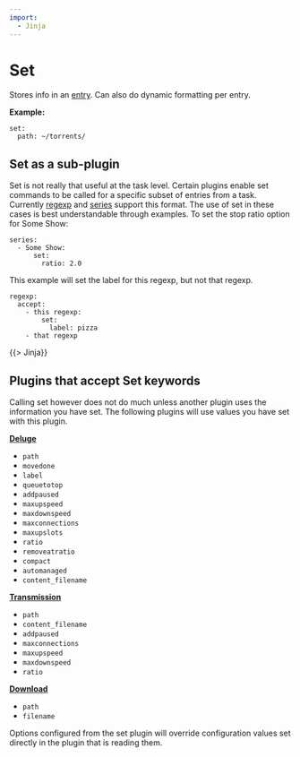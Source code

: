 ```yaml
---
import:
  - Jinja
---
```

# Set
Stores info in an [entry](/Entry). Can also do dynamic formatting per entry.

**Example:**

```
set:
  path: ~/torrents/
```

## Set as a sub-plugin
Set is not really that useful at the task level. Certain plugins enable set commands to be called for a specific subset of entries from a task. Currently [regexp](/Plugins/regexp) and [series](/Plugins/series) support this format. The use of set in these cases is best understandable through examples.
 To set the stop ratio option for Some Show:
```
series:
  - Some Show:
      set:
        ratio: 2.0
```
 This example will set the label for this regexp, but not that regexp.
```
regexp:
  accept:
    - this regexp:
        set:
          label: pizza
    - that regexp
```

{{> Jinja}}

## Plugins that accept Set keywords
Calling set however does not do much unless another plugin uses the information you have set. The following plugins will use values you have set with this plugin.

**[Deluge](/Plugins/deluge)**

 * `path`
 * `movedone`
 * `label`
 * `queuetotop`
 * `addpaused`
 * `maxupspeed`
 * `maxdownspeed`
 * `maxconnections`
 * `maxupslots`
 * `ratio`
 * `removeatratio`
 * `compact`
 * `automanaged`
 * `content_filename`

**[Transmission](/Plugins/transmission)**

 * `path`
 * `content_filename`
 * `addpaused`
 * `maxconnections`
 * `maxupspeed`
 * `maxdownspeed`
 * `ratio`

**[Download](/Plugins/download)**

 * `path`
 * `filename`

Options configured from the set plugin will override configuration values set directly in the plugin that is reading them.

